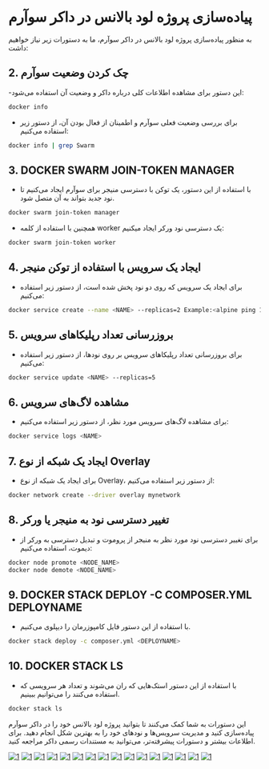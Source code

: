 # پیاده‌سازی پروژه لود بالانس در داکر سوآرم

به منظور پیاده‌سازی پروژه لود بالانس در داکر سوآرم، ما به دستورات زیر نیاز خواهیم داشت:

## 2. **چک کردن وضعیت سوآرم**

 -این دستور برای مشاهده اطلاعات کلی درباره داکر و وضعیت آن استفاده می‌شود:
```bash
docker info
```


- برای بررسی وضعیت فعلی سوآرم و اطمینان از فعال بودن آن، از دستور زیر استفاده می‌کنیم:
```bash
docker info | grep Swarm
```

## 3. **DOCKER SWARM JOIN-TOKEN MANAGER**
- با استفاده از این دستور، یک توکن با دسترسی منیجر برای سوآرم ایجاد می‌کنیم تا نود جدید بتواند به آن متصل شود.
```bash
docker swarm join-token manager
```

- همچنین با استفاده از کلمه worker یک دسترسی نود ورکر ایجاد میکنیم:
```bash
docker swarm join-token worker
```

## 4. **ایجاد یک سرویس با استفاده از توکن منیجر**
- برای ایجاد یک سرویس که روی دو نود پخش شده است، از دستور زیر استفاده می‌کنیم:
```bash
docker service create --name <NAME> --replicas=2 Example:<alpine ping 1.1.1.1>
```

## 5. **بروزرسانی تعداد رپلیکاهای سرویس**
- برای بروزرسانی تعداد رپلیکاهای سرویس بر روی نودها، از دستور زیر استفاده می‌کنیم:
```bash
docker service update <NAME> --replicas=5
```

## 6. **مشاهده لاگ‌های سرویس**
- برای مشاهده لاگ‌های سرویس مورد نظر، از دستور زیر استفاده می‌کنیم:
```bash
docker service logs <NAME>
```

## 7. **ایجاد یک شبکه از نوع Overlay**
- برای ایجاد یک شبکه از نوع Overlay، از دستور زیر استفاده می‌کنیم:
```bash
docker network create --driver overlay mynetwork
```

## 8. **تغییر دسترسی نود به منیجر یا ورکر**
- برای تغییر دسترسی نود مورد نظر به منیجر از پروموت و  تبدیل دسترسی به ورکر از دیموت، استفاده می‌کنیم: 
```bash
docker node promote <NODE_NAME>
docker node demote <NODE_NAME>
```


## 9. DOCKER STACK DEPLOY -C COMPOSER.YML DEPLOYNAME
- با استفاده از این دستور فایل کامپوزرمان را دیپلوی می‌کنیم.
```bash
docker stack deploy -c composer.yml <DEPLOYNAME>
```

## 10. DOCKER STACK LS
- با استفاده از این دستور استک‌هایی که ران می‌شوند و تعداد هر سرویسی که استفاده می‌کنند را می‌توانیم ببینیم.
```bash
docker stack ls
```

این دستورات به شما کمک می‌کنند تا بتوانید پروژه لود بالانس خود را در داکر سوآرم پیاده‌سازی کنید و مدیریت سرویس‌ها و نودهای خود را به بهترین شکل انجام دهید. برای اطلاعات بیشتر و دستورات پیشرفته‌تر، می‌توانید به مستندات رسمی داکر مراجعه کنید.


[![1](./photos/1.jpg)](https://github.com/pouria-azad/load-balancing)
[![1](./photos/2.jpg)](https://github.com/pouria-azad/load-balancing)
[![1](./photos/3.jpg)](https://github.com/pouria-azad/load-balancing)
[![1](./photos/4.jpg)](https://github.com/pouria-azad/load-balancing)
[![1](./photos/5.jpg)](https://github.com/pouria-azad/load-balancing)
[![1](./photos/6.jpg)](https://github.com/pouria-azad/load-balancing)
[![1](./photos/7.jpg)](https://github.com/pouria-azad/load-balancing)
[![1](./photos/8.jpg)](https://github.com/pouria-azad/load-balancing)
[![1](./photos/9.jpg)](https://github.com/pouria-azad/load-balancing)
[![1](./photos/10.jpg)](https://github.com/pouria-azad/load-balancing)
[![1](./photos/11.jpg)](https://github.com/pouria-azad/load-balancing)
[![1](./photos/12.jpg)](https://github.com/pouria-azad/load-balancing)
[![1](./photos/13.jpg)](https://github.com/pouria-azad/load-balancing)
[![1](./photos/14.jpg)](https://github.com/pouria-azad/load-balancing)
[![1](./photos/15.jpg)](https://github.com/pouria-azad/load-balancing)
[![1](./photos/16.jpg)](https://github.com/pouria-azad/load-balancing)
